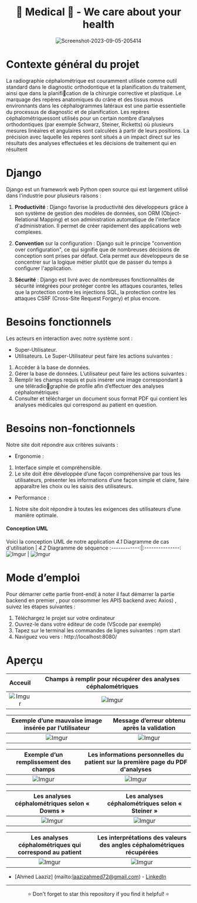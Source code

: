 <div align="center">
  <h1>🌟 Medical 🌟 - We care about your health </h1>
</div>


<div align="center">
  <img src="https://media.licdn.com/dms/image/D5612AQGwC94DVIlNTg/article-cover_image-shrink_600_2000/0/1672179883165?e=2147483647&v=beta&t=FU51Ux0Z1DOip-gjtlIGopC9aS41ADPbSAdHtdgVuJI" alt="Screenshot-2023-09-05-205414" border="0">
</div>

# Contexte général du projet
La radiographie céphalométrique est couramment utilisée comme outil standard dans
le diagnostic orthodontique et la planification du traitement, ainsi que dans la planification de la chirurgie corrective et plastique. Le marquage des repères anatomiques du
crâne et des tissus mous environnants dans les céphalogrammes latéraux est une partie
essentielle du processus de diagnostic et de planification. Les repères céphalométriquessont 
utilisés pour un certain nombre d’analyses orthodontiques (par exemple Schwarz,
Steiner, Ricketts) où plusieurs mesures linéaires et angulaires sont calculées à partir de
leurs positions. La précision avec laquelle les repères sont situés a un impact direct sur
les résultats des analyses effectuées et les décisions de traitement qui en résultent

# Django

Django est un framework web Python open source qui est largement utilisé dans l'industrie pour plusieurs raisons :

1. **Productivité** : Django favorise la productivité des développeurs grâce à son système de gestion des modèles de données, son ORM (Object-Relational Mapping) et son administration automatique de l'interface d'administration. Il permet de créer rapidement des applications web complexes.

2. **Convention** sur la configuration : Django suit le principe "convention over configuration", ce qui signifie que de nombreuses décisions de conception sont prises par défaut. Cela permet aux développeurs de se concentrer sur la logique métier plutôt que de passer du temps à configurer l'application.

3. **Sécurité** : Django est livré avec de nombreuses fonctionnalités de sécurité intégrées pour protéger contre les attaques courantes, telles que la protection contre les injections SQL, la protection contre les attaques CSRF (Cross-Site Request Forgery) et plus encore.

#  Besoins fonctionnels

Les acteurs en interaction avec notre système sont :
* Super-Utilisateur.
* Utilisateurs.
Le Super-Utilisateur peut faire les actions suivantes :
1. Accéder à la base de données.
2.  Gérer la base de données.
L’utilisateur peut faire les actions suivantes :
1.  Remplir les champs requis et puis insérer une image correspondant à une téléradiographie de profile afin d’effectuer des analyses céphalométriques
2. Consulter et télécharger un document sous format PDF qui contient les analyses
médicales qui correspond au patient en question.

# Besoins non-fonctionnels

Notre site doit répondre aux critères suivants :
* Ergonomie :
1.  Interface simple et compréhensible.
2.  Le site doit être développée d’une façon compréhensive par tous les utilisateurs,
présenter les informations d’une façon simple et claire, faire apparaître les choix
ou les saisis des utilisateurs.
*  Performance :
1.  Notre site doit répondre à toutes les exigences des utilisateurs d’une manière
optimale.


#### Conception UML

Voici la conception UML de notre application
*4.1* Diagramme de cas d'utilisation  | *4.2* Diagramme de séquence 
:------------:|:---------------:
![Imgur](https://i.ibb.co/3hRwS79/img12.png)  |  ![Imgur](https://i.ibb.co/jMDCqqL/img13.png) 

# Mode d’emploi
Pour démarrer cette partie front-end( à noter il faut démarrer la partie backend en premier , pour consommer les APIS backend avec Axios) , suivez les étapes suivantes :
1.	Téléchargez le projet sur votre ordinateur
2.	Ouvrez-le dans votre éditeur de code (VScode par exemple)
3.	Tapez sur le terminal les commandes de lignes suivantes : npm start 
4.	Naviguez vou vers : http://localhost:8080/

# Aperçu
Acceuil  |  Champs à remplir pour récupérer des analyses céphalométriques
:-------------:|:----------------:
![Imgur](https://i.ibb.co/j9tqz1C/img14.png)  |  ![Imgur](https://i.ibb.co/Hz9K5XN/img15.png)

 Exemple d’une mauvaise image insérée par l’utilisateur |   Message d’erreur obtenu après la validation
:-------------:|:----------------:
![Imgur](https://i.ibb.co/xHSDmt7/img16.png)  |  ![Imgur](https://i.ibb.co/ZWrSvCC/img17.png)  

 Exemple d’un remplissement des champs |    Les informations personnelles du patient sur la première page du PDF d'analyses
:-------------:|:----------------:
![Imgur](https://i.ibb.co/F4xVcXP/img18.png)  |  ![Imgur](https://i.ibb.co/3fr4fvs/img19.png)  

 Les analyses céphalométriques selon « Downs » |   Les analyses céphalométriques selon « Steiner »
:-------------:|:----------------:
![Imgur](https://i.ibb.co/KyXn3w9/img20.png)  |  ![Imgur](https://i.ibb.co/JQRt8TJ/img21.png)  

 Les analyses céphalométriques qui correspond au patient |   Les interprétations des valeurs des angles céphalométriques récupérées
:-------------:|:----------------:
![Imgur](https://i.ibb.co/9TsbYkZ/img22.png)  |  ![Imgur](https://i.ibb.co/25PW0Mq/img23.png)  

- [Ahmed Laaziz] (mailto:laazizahmed72@gmail.com) - [LinkedIn]([your-linkedin-profile-link](https://www.linkedin.com/in/ahmed-laaziz-4b2168218/))

---

<div align="center">⭐ Don't forget to star this repository if you find it helpful! ⭐</div>
